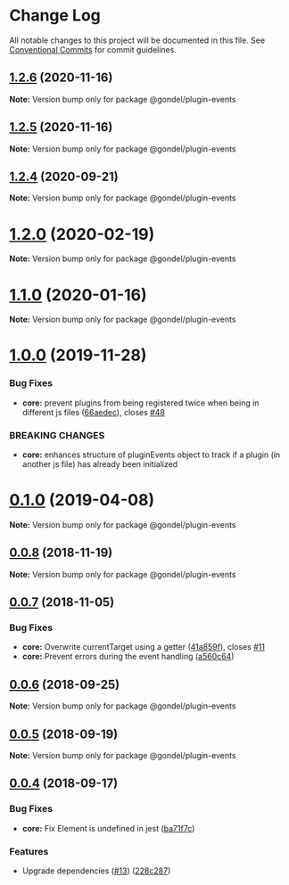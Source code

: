 # Change Log

All notable changes to this project will be documented in this file.
See [Conventional Commits](https://conventionalcommits.org) for commit guidelines.

## [1.2.6](https://github.com/namics/gondel/compare/v1.2.5...v1.2.6) (2020-11-16)

**Note:** Version bump only for package @gondel/plugin-events





## [1.2.5](https://github.com/namics/gondel/compare/v1.2.4...v1.2.5) (2020-11-16)

**Note:** Version bump only for package @gondel/plugin-events





## [1.2.4](https://github.com/namics/gondel/compare/v1.2.3...v1.2.4) (2020-09-21)

**Note:** Version bump only for package @gondel/plugin-events





# [1.2.0](https://github.com/namics/gondel/compare/v1.1.2...v1.2.0) (2020-02-19)

**Note:** Version bump only for package @gondel/plugin-events





# [1.1.0](https://github.com/namics/gondel/compare/v1.0.0...v1.1.0) (2020-01-16)

**Note:** Version bump only for package @gondel/plugin-events





# [1.0.0](https://github.com/namics/gondel/compare/v0.1.0...v1.0.0) (2019-11-28)


### Bug Fixes

* **core:** prevent plugins from being registered twice when being in different js files ([66aedec](https://github.com/namics/gondel/commit/66aedec)), closes [#48](https://github.com/namics/gondel/issues/48)


### BREAKING CHANGES

* **core:** enhances structure of pluginEvents object to track if a plugin (in another js file) has already been initialized





# [0.1.0](https://github.com/namics/gondel/compare/v0.0.8...v0.1.0) (2019-04-08)

**Note:** Version bump only for package @gondel/plugin-events





## [0.0.8](https://github.com/namics/gondel/compare/v0.0.7...v0.0.8) (2018-11-19)

**Note:** Version bump only for package @gondel/plugin-events





## [0.0.7](https://github.com/namics/gondel/compare/v0.0.6...v0.0.7) (2018-11-05)


### Bug Fixes

* **core:** Overwrite currentTarget using a getter ([41a859f](https://github.com/namics/gondel/commit/41a859f)), closes [#11](https://github.com/namics/gondel/issues/11)
* **core:** Prevent errors during the event handling ([a560c64](https://github.com/namics/gondel/commit/a560c64))





<a name="0.0.6"></a>
## [0.0.6](https://github.com/namics/gondel/compare/v0.0.5...v0.0.6) (2018-09-25)

**Note:** Version bump only for package @gondel/plugin-events





<a name="0.0.5"></a>
## [0.0.5](https://github.com/namics/gondel/compare/v0.0.4...v0.0.5) (2018-09-19)

**Note:** Version bump only for package @gondel/plugin-events





<a name="0.0.4"></a>
## [0.0.4](https://github.com/namics/gondel/compare/v0.0.1...v0.0.4) (2018-09-17)


### Bug Fixes

* **core:** Fix Element is undefined in jest ([ba71f7c](https://github.com/namics/gondel/commit/ba71f7c))


### Features

* Upgrade dependencies ([#13](https://github.com/namics/gondel/issues/13)) ([228c287](https://github.com/namics/gondel/commit/228c287))
